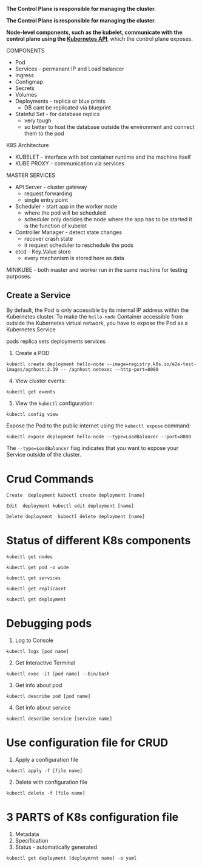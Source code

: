 



**The Control Plane is responsible for managing the cluster.**

**The Control Plane is responsible for managing the cluster.**

**Node-level components, such as the kubelet, communicate with the control plane using the [Kubernetes API](https://kubernetes.io/docs/concepts/overview/kubernetes-api/)**, which the control plane exposes.


COMPONENTS
- Pod
- Services - permanant IP and Load balancer
- Ingress
- Configmap
- Secrets
- Volumes
- Deployments - replica or blue prints
	-  DB cant be replicated via blueprint
- Stateful Set - for database replics
	- very tough
	- so better to host the database outside the environment and connect them to the pod


K8S Architecture

- KUBELET - interface with bot  container runtime and the machine itself
- KUBE PROXY - communication via services

MASTER SERVICES

- API Server - cluster gateway
	- request forwarding
	- single entry point
- Scheduler - start app in the worker node
	- where the pod will be scheduled
	- scheduler only decides the node where the app has to be started it is the function of kubelet
- Controller Manager - detect state changes
	- recover crash state
	- it request scheduler to reschedule the pods
- etcd - Key_Value store
	- every mechanism is stored here as data


MINIKUBE - both master and worker run in the same machine for testing purposes.


## Create a Service

By default, the Pod is only accessible by its internal IP address within the Kubernetes cluster. To make the `hello-node` Container accessible from outside the Kubernetes virtual network, you have to expose the Pod as a Kubernetes Service


pods
replica sets
deployments
services


1. Create a POD
```
kubectl create deployment hello-node --image=registry.k8s.io/e2e-test-images/agnhost:2.39 -- /agnhost netexec --http-port=8080
```

4. View cluster events:
```
kubectl get events
```

5. View the `kubectl` configuration:
```
kubectl config view
```

Expose the Pod to the public internet using the `kubectl expose` command:

```
kubectl expose deployment hello-node --type=LoadBalancer --port=8080
```

The `--type=LoadBalancer` flag indicates that you want to expose your Service outside of the cluster.

# Crud Commands

```
Create  deployment kubectl create deployment [name]
```

```
Edit  deployment kubectl edit deployment [name]
```

```
Delete deployment  kubectl delete deployment [name]
```

# Status of different K8s components

```
kubectl get nodes 
```

```
kubectl get pod -o wide
 ```

```
kubectl get services
```

```
kubectl get replicaset
```

```
kubectl get deployment
```

# Debugging pods

1. Log to Console
```
kubectl logs [pod name]
```

2. Get Interactive Terminal
```
kubectl exec -it [pod name] --bin/bash
```

3. Get info about pod
```
kubectl describe pod [pod name]
```

4. Get info about service
```
kubectl describe service [service name]
```
# Use configuration file for CRUD

1. Apply a configuration file
```
kubectl apply -f [file name]
```

2. Delete with configuration file
```
kubectl delete -f [file name]
```

# 3 PARTS of K8s configuration file

1. Metadata 
2. Specification
3. Status - automatically generated

```
kubectl get deployment [deploymrnt name] -o yaml
```
